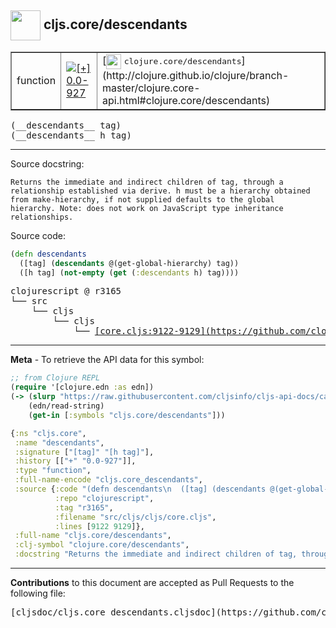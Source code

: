 ## <img width="48px" valign="middle" src="http://i.imgur.com/Hi20huC.png"> cljs.core/descendants

 <table border="1">
<tr>

<td>function</td>
<td><a href="https://github.com/cljsinfo/cljs-api-docs/tree/0.0-927"><img valign="middle" alt="[+] 0.0-927" src="https://img.shields.io/badge/+-0.0--927-lightgrey.svg"></a> </td>
<td>
[<img height="24px" valign="middle" src="http://i.imgur.com/1GjPKvB.png"> <samp>clojure.core/descendants</samp>](http://clojure.github.io/clojure/branch-master/clojure.core-api.html#clojure.core/descendants)
</td>
</tr>
</table>

 <samp>
(__descendants__ tag)<br>
</samp>
 <samp>
(__descendants__ h tag)<br>
</samp>

---




Source docstring:

```
Returns the immediate and indirect children of tag, through a
relationship established via derive. h must be a hierarchy obtained
from make-hierarchy, if not supplied defaults to the global
hierarchy. Note: does not work on JavaScript type inheritance
relationships.
```

Source code:

```clj
(defn descendants
  ([tag] (descendants @(get-global-hierarchy) tag))
  ([h tag] (not-empty (get (:descendants h) tag))))
```

 <pre>
clojurescript @ r3165
└── src
    └── cljs
        └── cljs
            └── <ins>[core.cljs:9122-9129](https://github.com/clojure/clojurescript/blob/r3165/src/cljs/cljs/core.cljs#L9122-L9129)</ins>
</pre>


---

__Meta__ - To retrieve the API data for this symbol:

```clj
;; from Clojure REPL
(require '[clojure.edn :as edn])
(-> (slurp "https://raw.githubusercontent.com/cljsinfo/cljs-api-docs/catalog/cljs-api.edn")
    (edn/read-string)
    (get-in [:symbols "cljs.core/descendants"]))
```

```clj
{:ns "cljs.core",
 :name "descendants",
 :signature ["[tag]" "[h tag]"],
 :history [["+" "0.0-927"]],
 :type "function",
 :full-name-encode "cljs.core_descendants",
 :source {:code "(defn descendants\n  ([tag] (descendants @(get-global-hierarchy) tag))\n  ([h tag] (not-empty (get (:descendants h) tag))))",
          :repo "clojurescript",
          :tag "r3165",
          :filename "src/cljs/cljs/core.cljs",
          :lines [9122 9129]},
 :full-name "cljs.core/descendants",
 :clj-symbol "clojure.core/descendants",
 :docstring "Returns the immediate and indirect children of tag, through a\nrelationship established via derive. h must be a hierarchy obtained\nfrom make-hierarchy, if not supplied defaults to the global\nhierarchy. Note: does not work on JavaScript type inheritance\nrelationships."}

```

---

__Contributions__ to this document are accepted as Pull Requests to the following file:

 <pre>
[cljsdoc/cljs.core_descendants.cljsdoc](https://github.com/cljsinfo/cljs-api-docs/blob/master/cljsdoc/cljs.core_descendants.cljsdoc)
</pre>

